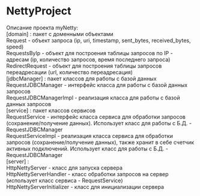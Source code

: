 # NettyProject
Описание проекта myNetty: <br>
[domain] : пакет с доменными объектами<br>
Request - объект запроса (ip, uri, timestamp, sent_bytes, received_bytes, speed)<br>
RequestsByIp - объект для построения таблицы запросов по IP - адресам (ip, количество запросов, время последнего запроса)<br>
RedirectRequest - объект для построения таблицы запросов переадресации (url, количество переадресация)<br>
[jdbcManager] : пакет классов для работы с базой данных<br>
RequestJDBCManager - интерфейс класса для работы с базой данных запросов<br>
RequestJDBCManagerImpl - реализация класса для работы с базой данных запросов<br>
[service] : пакет классов сервисов<br>
RequestService - интерфейс класса сервиса для обработки запросов (сохранение/получение данных). Использует класс для работы с Б.Д. - RequestJDBCManager<br>
RequestServiceImpl - реализация класса сервиса для обработки запросов (сохранение/получение данных), также хранит в себе счетчик активных подключений. Использует класс для работы с Б.Д. - RequestJDBCManager<br>
[server] : <br>
HttpNettyServer - класс для запуска сервера<br>
HttpNettyServerHandler - класс обработки запросов на сервер (использует класс сервиса - RequestService)<br>
HttpNettyServerInitializer - класс для инициализации сервера<br>
